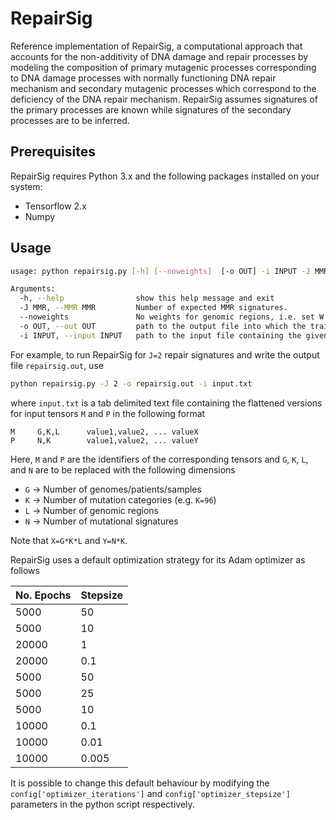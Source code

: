 # RepairSig

Reference implementation of RepairSig, a computational approach that accounts for the non-additivity of  DNA damage and repair processes by modeling the composition of primary mutagenic processes corresponding to DNA damage processes with normally functioning DNA repair mechanism and secondary mutagenic processes which correspond to the deficiency of the DNA repair mechanism. RepairSig assumes signatures of the primary processes are known while signatures of the secondary processes are to be inferred.

## Prerequisites

RepairSig requires Python 3.x and the following packages installed on your system:

* Tensorflow 2.x
* Numpy

## Usage
```bash
usage: python repairsig.py [-h] [--noweights]  [-o OUT] -i INPUT -J MMR

Arguments:
  -h, --help                show this help message and exit
  -J MMR, --MMR MMR         Number of expected MMR signatures.
  --noweights               No weights for genomic regions, i.e. set W and R to 1. Do not optimize W and R.
  -o OUT, --out OUT         path to the output file into which the trained tensors will be written
  -i INPUT, --input INPUT   path to the input file containing the given tensors
```

For example, to run RepairSig for `J=2` repair signatures and write the output file `repairsig.out`, use
```bash
python repairsig.py -J 2 -o repairsig.out -i input.txt
```

where `input.txt` is a tab delimited text file containing the flattened versions for input tensors `M` and `P` in the following format

```text
M     G,K,L      value1,value2, ... valueX
P     N,K        value1,value2, ... valueY
```

Here, `M` and `P` are the identifiers of the corresponding tensors and `G`, `K`, `L`, and `N` are to be replaced with the following dimensions
* `G` -> Number of genomes/patients/samples
* `K` -> Number of mutation categories (e.g. `K=96`)
* `L` -> Number of genomic regions
* `N` -> Number of mutational signatures

Note that `X=G*K*L` and `Y=N*K`.

RepairSig uses a default optimization strategy for its Adam optimizer as follows

|No. Epochs| Stepsize|
|----------|---------|
| 5000     |50       |
| 5000     |10 |
| 20000    | 1 |
| 20000    | 0.1|
| 5000     | 50|
| 5000     | 25|
| 5000     | 10 |
| 10000    | 0.1|
| 10000    | 0.01|
| 10000    | 0.005 |

It is possible to change this default behaviour by modifying the `config['optimizer_iterations']` and `config['optimizer_stepsize']` parameters in the python script respectively.
